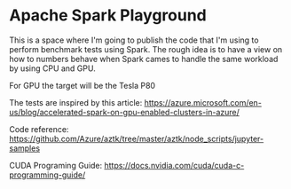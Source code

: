 # Apache Spark Playground

This is a space where I'm going to publish the code that I'm using to perform benchmark tests using Spark. The rough idea is to have a view on how to numbers behave when Spark cames to handle the same workload by using CPU and GPU.

For GPU the target will be the Tesla P80

The tests are inspired by this article: https://azure.microsoft.com/en-us/blog/accelerated-spark-on-gpu-enabled-clusters-in-azure/

Code reference: https://github.com/Azure/aztk/tree/master/aztk/node_scripts/jupyter-samples

CUDA Programing Guide: https://docs.nvidia.com/cuda/cuda-c-programming-guide/
